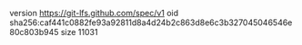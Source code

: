 version https://git-lfs.github.com/spec/v1
oid sha256:caf441c0882fe93a92811d8a4d24b2c863d8e6c3b327045046546e80c803b945
size 11031
